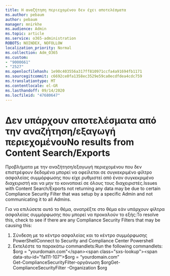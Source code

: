 ```yaml
---
title: Η αναζήτηση περιεχομένου δεν έχει αποτελέσματα
ms.author: pebaum
author: pebaum
manager: mnirkhe
ms.audience: Admin
ms.topic: article
ms.service: o365-administration
ROBOTS: NOINDEX, NOFOLLOW
localization_priority: Normal
ms.collection: Adm_O365
ms.custom:
- "9000661"
- "2527"
ms.openlocfilehash: 1e90c403556a317ff810971ccfa4a91694fb1171
ms.sourcegitcommit: c6692ce0fa1358ec3529e59ca0ecdfdea4cdc759
ms.translationtype: MT
ms.contentlocale: el-GR
ms.lasthandoff: 09/14/2020
ms.locfileid: "47680647"
---
```

# <a name="no-results-from-content-searchexports"></a><span data-ttu-id="fa111-102">Δεν υπάρχουν αποτελέσματα από την αναζήτηση/εξαγωγή περιεχομένου</span><span class="sxs-lookup"><span data-stu-id="fa111-102">No results from Content Search/Exports</span></span>

<span data-ttu-id="fa111-103">Προβλήματα με την αναζήτηση/εξαγωγή περιεχομένου που δεν επιστρέφουν δεδομένα μπορεί να οφείλεται σε συγκεκριμένο φίλτρο ασφαλείας συμμόρφωσης που είχε ρυθμιστεί από έναν συγκεκριμένο διαχειριστή και να μην το κοινοποιεί σε όλους τους διαχειριστές.</span><span class="sxs-lookup"><span data-stu-id="fa111-103">Issues with Content Search/Exports not returning any data may be due to certain Compliance Security Filter that was setup by a specific Admin and not communicating it to all Admins.</span></span>

<span data-ttu-id="fa111-104">Για να επιλύσετε αυτό το θέμα, ανατρέξτε στο θέμα εάν υπάρχουν φίλτρα ασφαλείας συμμόρφωσης που μπορεί να προκαλούν το εξής:</span><span class="sxs-lookup"><span data-stu-id="fa111-104">To resolve this, check to see if there are any Compliance Security Filters that may be causing this:</span></span>
1. <span data-ttu-id="fa111-105">Σύνδεση με το κέντρο ασφαλείας και το κέντρο συμμόρφωσης PowerShell</span><span class="sxs-lookup"><span data-stu-id="fa111-105">Connect to Security and Compliance Center Powershell</span></span>
2. <span data-ttu-id="fa111-106">Εκτελέστε τα παρακάτω commandlets:</span><span class="sxs-lookup"><span data-stu-id="fa111-106">Run the following commandlets:</span></span>
<br><span data-ttu-id="fa111-107">$org = "yourdomain.com"</span><span class="sxs-lookup"><span data-stu-id="fa111-107">$org = “yourdomain.com”</span></span>
<br><span data-ttu-id="fa111-108">Get-ComplianceSecurityFilter-οργάνωση $org</span><span class="sxs-lookup"><span data-stu-id="fa111-108">Get-ComplianceSecurityFilter -Organization $org</span></span>